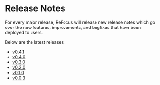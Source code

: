 # Release Notes

For every major release, ReFocus will release new release notes which go over the new features, improvements, and bugfixes that have been deployed to users.

Below are the latest releases:

- [v0.4.1](0-4-1-release-notes.md)
- [v0.4.0](0-4-0-release-notes.md)
- [v0.3.0](0-3-0-release-notes.md)
- [v0.2.0](0-2-0-release-notes.md)
- [v0.1.0](0-1-0-release-notes.md)
- [v0.0.3](0-0-3-release-notes.md)
